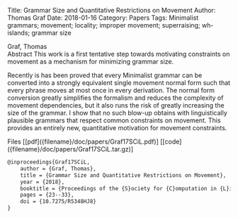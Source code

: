 Title: Grammar Size and Quantitative Restrictions on Movement
Author: Thomas Graf
Date: 2018-01-16
Category: Papers
Tags: Minimalist grammars; movement; locality; improper movement; superraising; wh-islands; grammar size

<div markdown class="authors">
Graf, Thomas
</div>

<div markdown class="abstract">
<span id="abstract-title">Abstract</span>
This work is a first tentative step towards motivating constraints on
movement as a mechanism for minimizing grammar size.

Recently is has been proved that every Minimalist grammar can be converted
into a strongly equivalent single movement normal form such that every
phrase moves at most once in every derivation. The normal form conversion
greatly simplifies the formalism and reduces the complexity of movement
dependencies, but it also runs the risk of greatly increasing the size of
the grammar. I show that no such blow-up obtains with linguistically
plausible grammars that respect common constraints on movement. This
provides an entirely new, quantitative motivation for movement constraints.
</div>

<div markdown class="files">
<span id="files-title">Files</span>
[[pdf]({filename}/doc/papers/Graf17SCiL.pdf)]
[[code]({filename}/doc/papers/Graf17SCiL.tar.gz)]
</div>

~~~latex
@inproceedings{Graf17SCiL,
    author = {Graf, Thomas},
    title = {Grammar Size and Quantitative Restrictions on Movement},
    year = {2018},
    booktitle = {Proceedings of the {S}ociety for {C}omputation in {L}inguistics ({SCiL}) 2018},
    pages = {23--33},
    doi = {10.7275/R5348HJ8}
}
~~~
